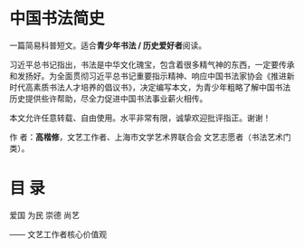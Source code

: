 # 中国书法简史

一篇简易科普短文。适合**青少年书法 / 历史爱好者**阅读。

习近平总书记指出，书法是中华文化瑰宝，包含着很多精气神的东西，一定要传承和发扬好。为全面贯彻习近平总书记重要指示精神、响应中国书法家协会《推进新时代高素质书法人才培养的倡议书》，决定编写本文，为青少年粗略了解中国书法历史提供些许帮助，尽全力促进中国书法事业薪火相传。

本文允许任意转载、自由使用。水平非常有限，诚挚欢迎批评指正。谢谢！

作 者：**高楷修**，文艺工作者、上海市文学艺术界联合会 文艺志愿者（书法艺术门类）。

# 目 录

爱国 为民 崇德 尚艺

—— 文艺工作者核心价值观

